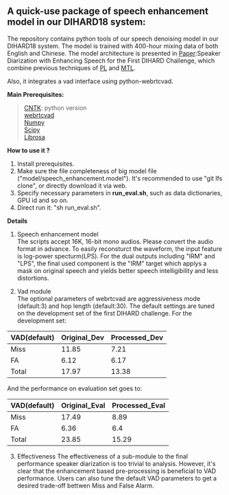 A quick-use package of speech enhancement model in our DIHARD18 system:
----
The repository contains python tools of our speech denoising model in our DIHARD18 system. The model is trained with 400-hour mixing
data of both English and Chinese. The model architecture is presented in [Paper](http://home.ustc.edu.cn/~sunlei17/pdf/lei_IS2018.pdf):Speaker Diarization with Enhancing Speech for the First DIHARD Challenge,
which combine previous techniques of [PL](https://ieeexplore.ieee.org/stamp/stamp.jsp?tp=&arnumber=8461861) and [MTL](http://home.ustc.edu.cn/~sunlei17/pdf/MULTIPLE-TARGET.pdf).<br> 

Also, it integrates a vad interface using python-webrtcvad.

**Main Prerequisites:**<br>
>[CNTK](https://docs.microsoft.com/en-us/cognitive-toolkit/setup-linux-python?tabs=cntkpy26): python version<br> 
[webrtcvad](https://github.com/wiseman/py-webrtcvad)<br> 
[Numpy](https://github.com/numpy/numpy)<br> 
[Scipy](https://github.com/scipy/scipy)<br> 
[Librosa](https://github.com/librosa/librosa)<br> 
 
**How to use it ?**<br> 
1. Install prerequisites.
2. Make sure the file completeness of big model file ("model/speech_enhancement.model"). It's recommended to use "git lfs clone", or directly download it via web.
3. Specify necessary parameters in **run_eval.sh**, such as data dictionaries, GPU id and so on.
4. Direct run it: "sh run_eval.sh".

**Details**<br> 
1. Speech enhancement model<br> 
The scripts accept 16K, 16-bit mono audios. Please convert the audio format in advance. To easily reconsturct the waveform, the input feature is log-power specturm(LPS). For the dual outputs including "IRM" and "LPS", the final used component is the "IRM" target which applys a mask on original speech and yields better speech intelligibility and less distortions.

2. Vad module<br> 
The optional parameters of webrtcvad are aggressiveness mode (default:3) and hop length (default:30). The default settings are tuned on the development set of the first DIHARD challenge. 
For the development set:

| VAD(default) | Original_Dev| Processed_Dev |
| ------ | ------ | ------ |
| Miss | 11.85 | 7.21 |
| FA | 6.12 | 6.17 |
| Total | 17.97| 13.38|

And the performance on evaluation set goes to:<br> 

| VAD(default) | Original_Eval | Processed_Eval |
| ------ | ------ | ------ |
| Miss | 17.49 | 8.89 |
| FA | 6.36 | 6.4|
| Total | 23.85| 15.29|


3. Effectiveness
The effectiveness of a sub-module to the final performance speaker diarization is too trivial to analysis. However, it's clear that the enhancement based pre-processing is beneficial to VAD performance. Users can also tune the default VAD parameters to get a desired trade-off bettwen Miss and False Alarm.

